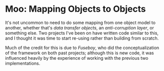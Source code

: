 # Moo: Mapping Objects to Objects

It's not uncommon to need to do some mapping from one object model to another, whether that's
_data transfer objects_, an _anti-corruption layer_, or something else.  Two projects I've been on
have written code similar to this, and I thought it was time to start re-using rather than
building from scratch.

Much of the credit for this is due to _Fuseboy_, who did the conceptualization of the framework on
both past projects; although this is new code, it was influenced heavily by the experience of working
with the previous two implementations.
